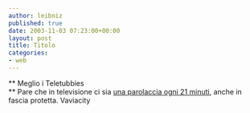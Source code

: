 ```yaml
---
author: leibniz
published: true
date: 2003-11-03 07:23:00+00:00
layout: post
title: Titolo
categories:
- web
---
```


   **   Meglio i Teletubbies   
** Pare che in televisione ci sia  [ una parolaccia ogni 21 minuti](http://www.roma.vivacity.it/news/dettaglio/0,5003,14|0|520048|NI,00.html), anche in fascia protetta.
  Vaviacity
